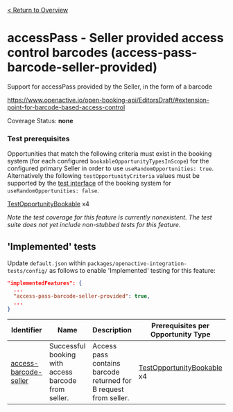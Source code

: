 [< Return to Overview](../../README.md)
# accessPass - Seller provided access control barcodes  (access-pass-barcode-seller-provided)

Support for accessPass provided by the Seller, in the form of a barcode


https://www.openactive.io/open-booking-api/EditorsDraft/#extension-point-for-barcode-based-access-control

Coverage Status: **none**
### Test prerequisites
Opportunities that match the following criteria must exist in the booking system (for each configured `bookableOpportunityTypesInScope`) for the configured primary Seller in order to use `useRandomOpportunities: true`. Alternatively the following `testOpportunityCriteria` values must be supported by the [test interface](https://openactive.io/test-interface/) of the booking system for `useRandomOpportunities: false`.

[TestOpportunityBookable](https://openactive.io/test-interface#TestOpportunityBookable) x4

*Note the test coverage for this feature is currently nonexistent. The test suite does not yet include non-stubbed tests for this feature.*


## 'Implemented' tests

Update `default.json` within `packages/openactive-integration-tests/config/` as follows to enable 'Implemented' testing for this feature:

```json
"implementedFeatures": {
  ...
  "access-pass-barcode-seller-provided": true,
  ...
}
```

| Identifier | Name | Description | Prerequisites per Opportunity Type |
|------------|------|-------------|---------------|
| [access-barcode-seller](./implemented/access-barcode-seller-test.js) | Successful booking with access barcode from seller. | Access pass contains barcode returned for B request from seller. | [TestOpportunityBookable](https://openactive.io/test-interface#TestOpportunityBookable) x4 |


